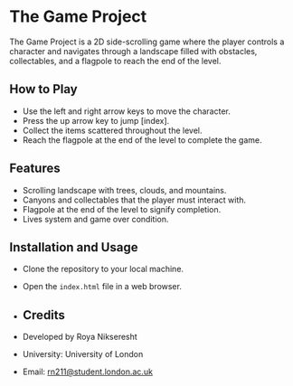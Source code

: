 # The Game Project

The Game Project is a 2D side-scrolling game where the player controls a character and navigates through a landscape filled with obstacles, collectables, and a flagpole to reach the end of the level.

## How to Play

- Use the left and right arrow keys to move the character.
- Press the up arrow key to jump [index].
- Collect the items scattered throughout the level.
- Reach the flagpole at the end of the level to complete the game.

## Features

- Scrolling landscape with trees, clouds, and mountains.
- Canyons and collectables that the player must interact with.
- Flagpole at the end of the level to signify completion.
- Lives system and game over condition.

## Installation and Usage

- Clone the repository to your local machine.
- Open the `index.html` file in a web browser.

- ## Credits

- Developed by Roya Nikseresht
- University: University of London
- Email: rn211@student.london.ac.uk
